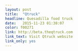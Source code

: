 ```yaml
---
layout: post
title:  "Qtruck"
headline: Quesadilla food truck
date:   2015-11-23 01:38:07
color: f00271
link: http://beta.theqtruck.com
link_text: Visit Qtruck website
link_only: yes
---
```

